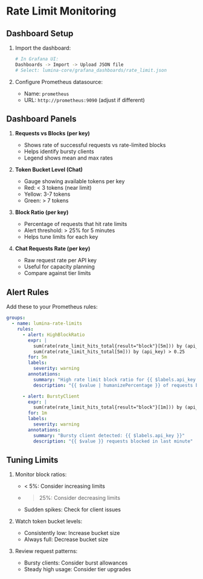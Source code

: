 # Rate Limit Monitoring

## Dashboard Setup

1. Import the dashboard:
   ```bash
   # In Grafana UI:
   Dashboards -> Import -> Upload JSON file
   # Select: lumina-core/grafana_dashboards/rate_limit.json
   ```

2. Configure Prometheus datasource:
   - Name: `prometheus`
   - URL: `http://prometheus:9090` (adjust if different)

## Dashboard Panels

1. **Requests vs Blocks (per key)**
   - Shows rate of successful requests vs rate-limited blocks
   - Helps identify bursty clients
   - Legend shows mean and max rates

2. **Token Bucket Level (Chat)**
   - Gauge showing available tokens per key
   - Red: < 3 tokens (near limit)
   - Yellow: 3-7 tokens
   - Green: > 7 tokens

3. **Block Ratio (per key)**
   - Percentage of requests that hit rate limits
   - Alert threshold: > 25% for 5 minutes
   - Helps tune limits for each key

4. **Chat Requests Rate (per key)**
   - Raw request rate per API key
   - Useful for capacity planning
   - Compare against tier limits

## Alert Rules

Add these to your Prometheus rules:

```yaml
groups:
  - name: lumina-rate-limits
    rules:
      - alert: HighBlockRatio
        expr: |
          sum(rate(rate_limit_hits_total{result="block"}[5m])) by (api_key) /
          sum(rate(rate_limit_hits_total[5m])) by (api_key) > 0.25
        for: 5m
        labels:
          severity: warning
        annotations:
          summary: "High rate limit block ratio for {{ $labels.api_key }}"
          description: "{{ $value | humanizePercentage }} of requests blocked in last 5m"

      - alert: BurstyClient
        expr: |
          sum(rate(rate_limit_hits_total{result="block"}[1m])) by (api_key) > 5
        for: 1m
        labels:
          severity: warning
        annotations:
          summary: "Bursty client detected: {{ $labels.api_key }}"
          description: "{{ $value }} requests blocked in last minute"
```

## Tuning Limits

1. Monitor block ratios:
   - < 5%: Consider increasing limits
   - > 25%: Consider decreasing limits
   - Sudden spikes: Check for client issues

2. Watch token bucket levels:
   - Consistently low: Increase bucket size
   - Always full: Decrease bucket size

3. Review request patterns:
   - Bursty clients: Consider burst allowances
   - Steady high usage: Consider tier upgrades 